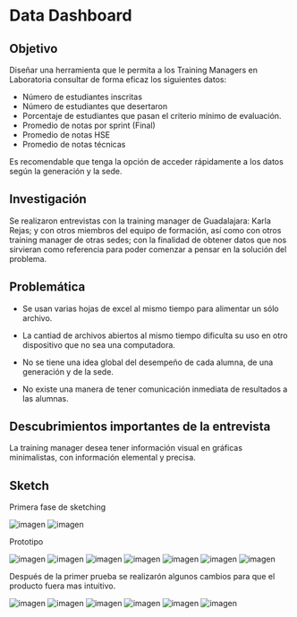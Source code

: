 # Data Dashboard

## Objetivo

Diseñar una herramienta que le permita a los Training Managers en Laboratoria consultar de forma eficaz los siguientes datos:

* Número de estudiantes inscritas
* Número de estudiantes que desertaron
* Porcentaje de estudiantes que pasan el criterio mínimo de evaluación.
* Promedio de notas por sprint (Final)
* Promedio de notas HSE
* Promedio de notas técnicas

Es recomendable que tenga la opción de acceder rápidamente a los datos según la generación y la sede.


## Investigación

Se realizaron entrevistas con la training manager de Guadalajara: Karla Rejas; y con otros miembros del equipo de formación, así como con otros training manager de otras sedes; con la finalidad de obtener datos que nos sirvieran como referencia para poder comenzar a pensar en la solución del problema.

## Problemática

* Se usan varias hojas de excel al mismo tiempo para alimentar un sólo archivo.

* La cantiad de archivos abiertos al mismo tiempo dificulta su uso en otro dispositivo que no sea una computadora.

* No se tiene una idea global del desempeño de cada alumna, de una generación y de la sede.

* No existe una manera de tener comunicación inmediata de resultados a las alumnas.

## Descubrimientos importantes de la entrevista

La training manager desea tener información visual en gráficas minimalistas, con información elemental y precisa. 

## Sketch

Primera fase de sketching

![imagen](assets/images/sketch1.jpg)
![imagen](assets/images/sketch2.jpg)

Prototipo

![imagen](assets/images/proto1.jpg)
![imagen](assets/images/proto2.jpg)
![imagen](assets/images/proto3.jpg)
![imagen](assets/images/proto4.jpg)
![imagen](assets/images/proto5.jpg)
![imagen](assets/images/proto6.jpg)
![imagen](assets/images/proto7.jpeg)

Después de la primer prueba se realizarón algunos cambios para que el producto fuera mas intuitivo.


![imagen](assets/images/dashboard3.jpg)
![imagen](assets/images/dashboard6.jpg)
![imagen](assets/images/dashboard8.jpg)
![imagen](assets/images/dashboard10.jpg)
![imagen](assets/images/dashboard11.jpg)
![imagen](assets/images/dashboard12.jpg)


